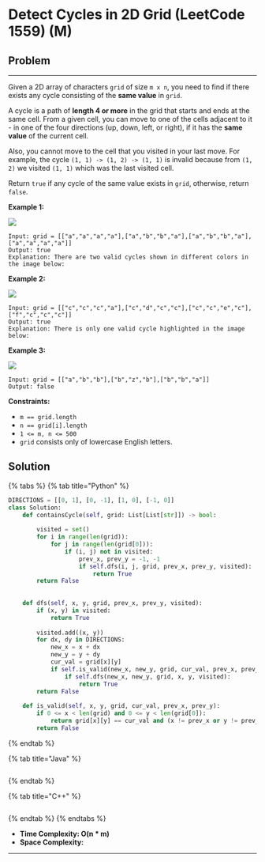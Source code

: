 # Detect Cycles in 2D Grid (LeetCode 1559) (M)

## Problem

****

Given a 2D array of characters `grid` of size `m x n`, you need to find if there exists any cycle consisting of the **same value** in `grid`.

A cycle is a path of **length 4 or more** in the grid that starts and ends at the same cell. From a given cell, you can move to one of the cells adjacent to it - in one of the four directions (up, down, left, or right), if it has the **same value** of the current cell.

Also, you cannot move to the cell that you visited in your last move. For example, the cycle `(1, 1) -> (1, 2) -> (1, 1)` is invalid because from `(1, 2)` we visited `(1, 1)` which was the last visited cell.

Return `true` if any cycle of the same value exists in `grid`, otherwise, return `false`.

&#x20;

**Example 1:**

![](https://assets.leetcode.com/uploads/2020/07/15/1.png)

```
Input: grid = [["a","a","a","a"],["a","b","b","a"],["a","b","b","a"],["a","a","a","a"]]
Output: true
Explanation: There are two valid cycles shown in different colors in the image below:
```

**Example 2:**

![](https://assets.leetcode.com/uploads/2020/07/15/22.png)

```
Input: grid = [["c","c","c","a"],["c","d","c","c"],["c","c","e","c"],["f","c","c","c"]]
Output: true
Explanation: There is only one valid cycle highlighted in the image below:
```

**Example 3:**

![](https://assets.leetcode.com/uploads/2020/07/15/3.png)

```
Input: grid = [["a","b","b"],["b","z","b"],["b","b","a"]]
Output: false
```

&#x20;

**Constraints:**

* `m == grid.length`
* `n == grid[i].length`
* `1 <= m, n <= 500`
* `grid` consists only of lowercase English letters.



## Solution&#x20;

{% tabs %}
{% tab title="Python" %}
```python
DIRECTIONS = [[0, 1], [0, -1], [1, 0], [-1, 0]]
class Solution:
    def containsCycle(self, grid: List[List[str]]) -> bool:
    
        visited = set()
        for i in range(len(grid)):
            for j in range(len(grid[0])):
                if (i, j) not in visited:
                    prev_x, prev_y = -1, -1
                    if self.dfs(i, j, grid, prev_x, prev_y, visited):
                        return True
        return False
    
    
    def dfs(self, x, y, grid, prev_x, prev_y, visited):
        if (x, y) in visited:
            return True
        
        visited.add((x, y))
        for dx, dy in DIRECTIONS:
            new_x = x + dx
            new_y = y + dy
            cur_val = grid[x][y]
            if self.is_valid(new_x, new_y, grid, cur_val, prev_x, prev_y):
                if self.dfs(new_x, new_y, grid, x, y, visited):
                    return True
        return False
    
    def is_valid(self, x, y, grid, cur_val, prev_x, prev_y):
        if 0 <= x < len(grid) and 0 <= y < len(grid[0]):
            return grid[x][y] == cur_val and (x != prev_x or y != prev_y)
        return False
```
{% endtab %}

{% tab title="Java" %}
```java
```
{% endtab %}

{% tab title="C++" %}
```cpp
```
{% endtab %}
{% endtabs %}

* **Time Complexity: O(n \* m)**
* **Space Complexity:**

****
